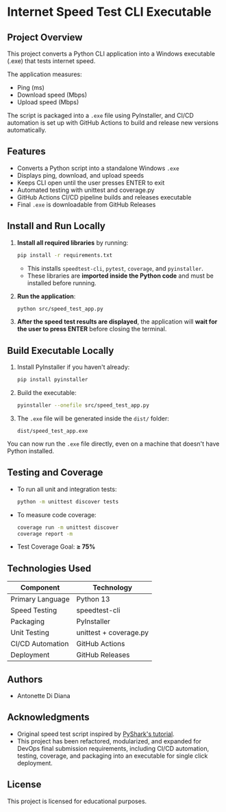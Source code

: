 # Internet Speed Test CLI Executable

## Project Overview

This project converts a Python CLI application into a Windows executable (.exe) that tests internet speed.

The application measures:
- Ping (ms)
- Download speed (Mbps)
- Upload speed (Mbps)

The script is packaged into a `.exe` file using PyInstaller, and CI/CD automation is set up with GitHub Actions to build and release new versions automatically.

## Features

- Converts a Python script into a standalone Windows `.exe`
- Displays ping, download, and upload speeds
- Keeps CLI open until the user presses ENTER to exit
- Automated testing with unittest and coverage.py
- GitHub Actions CI/CD pipeline builds and releases executable
- Final `.exe` is downloadable from GitHub Releases

## Install and Run Locally

1. **Install all required libraries** by running:

    ```bash
    pip install -r requirements.txt
    ```

    - This installs `speedtest-cli`, `pytest`, `coverage`, and `pyinstaller`.
    - These libraries are **imported inside the Python code** and must be installed before running.

2. **Run the application**:

    ```bash
    python src/speed_test_app.py
    ```

3. **After the speed test results are displayed**, the application will **wait for the user to press ENTER** before closing the terminal.

## Build Executable Locally

1. Install PyInstaller if you haven't already:

    ```bash
    pip install pyinstaller
    ```

2. Build the executable:

    ```bash
    pyinstaller --onefile src/speed_test_app.py
    ```

3. The `.exe` file will be generated inside the `dist/` folder:

    ```
    dist/speed_test_app.exe
    ```

You can now run the `.exe` file directly, even on a machine that doesn't have Python installed.

## Testing and Coverage

- To run all unit and integration tests:

    ```bash
    python -m unittest discover tests
    ```

- To measure code coverage:

    ```bash
    coverage run -m unittest discover
    coverage report -m
    ```

- Test Coverage Goal: **≥ 75%**

## Technologies Used

| Component        | Technology            |
|------------------|-----------------------|
| Primary Language | Python 13             |
| Speed Testing    | speedtest-cli         |
| Packaging        | PyInstaller           |
| Unit Testing     | unittest + coverage.py|
| CI/CD Automation | GitHub Actions        |
| Deployment       | GitHub Releases       |

## Authors

- Antonette Di Diana

## Acknowledgments

- Original speed test script inspired by [PyShark's tutorial](https://pyshark.com/test-internet-speed-using-python/).
- This project has been refactored, modularized, and expanded for DevOps final submission requirements, including CI/CD automation, testing, coverage, and packaging into an executable for single click deployment.

## License

This project is licensed for educational purposes.

